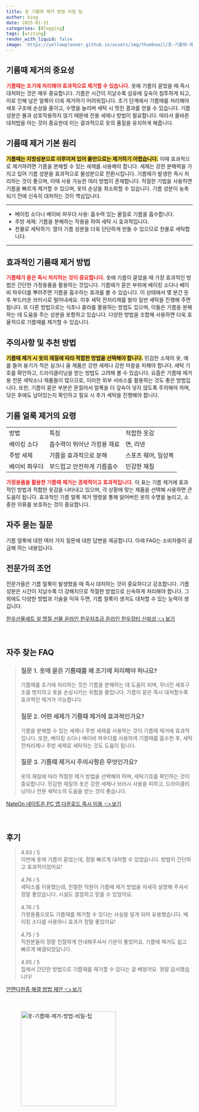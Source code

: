 ```yaml
---
title: 옷 기름때 제거 방법 비밀 팁
author: bing
date: 2025-01-31
categories: [Blogging]
tags: [writing]
render_with_liquid: false
image: 'https://yellowplanner.github.io/assets/img/thumbnail/옷-기름때-제거-방법-비밀-팁.webp'
---
```



<h2 id='기름때 제거의 중요성'>기름때 제거의 중요성</h2>

<p><b><span style="color: #ee2323;">기름때는 조기에 처리해야 효과적으로 제거할 수 있습니다.</span></b> 옷에 기름이 묻었을 때 즉시 대처하는 것은 매우 중요합니다. 기름은 시간이 지날수록 섬유에 깊숙이 침투하게 되고, 이로 인해 남은 얼룩이 더욱 제거하기 어려워집니다. 초기 단계에서 기름때를 처리해야 세포 구조에 손상을 줄이고, 수명을 늘리며 세탁 시 멋진 결과를 얻을 수 있습니다. 기름 성분은 물과 상호작용하지 않기 때문에 전용 세제나 방법이 필요합니다. 따라서 올바른 대처법을 아는 것이 중요한데 이는 결과적으로 옷의 품질을 유지하게 해줍니다.</p>

<h2 id='기름때 제거 기본 원리'>기름때 제거 기본 원리</h2>

<p><b><span style="background-color: #ffe066;">기름때는 지방성분으로 이루어져 있어 물만으로는 제거하기 어렵습니다.</span></b> 이때 효과적으로 제거하려면 기름을 분해할 수 있는 세제를 사용해야 합니다. 세제는 강한 분해력을 가지고 있어 기름 성분을 효과적으로 물성분으로 전환시킵니다. 기름때가 발생한 즉시 처리하는 것이 좋으며, 이때 사용 가능한 여러 방법이 존재합니다. 적절한 기법을 사용하면 기름을 빠르게 제거할 수 있으며, 옷의 손상을 최소화할 수 있습니다. 기름 성분이 농축되기 전에 신속히 대처하는 것이 핵심입니다.</p>

<hr />

<ul>
    <li>베이킹 소다나 베이비 파우더 사용: 흡수력 있는 물질로 기름을 흡수합니다.</li>
    <li>주방 세제: 기름을 분해하는 작용을 하여 세탁 시 효과적입니다.</li>
    <li>찬물로 세탁하기: 열이 기름 성분을 더욱 단단하게 만들 수 있으므로 찬물로 세탁합니다.</li>
</ul>

<hr />

<h2 id='효과적인 기름때 제거 방법'>효과적인 기름때 제거 방법</h2>

<p><b><span style="color: #ee2323;">기름때가 묻은 즉시 처치하는 것이 중요합니다.</span></b> 옷에 기름이 묻었을 때 가장 효과적인 방법은 간단한 가정용품을 활용하는 것입니다. 기름때가 묻은 부위에 베이킹 소다나 베이비 파우더를 뿌려주면 기름을 흡수하는 효과를 볼 수 있습니다. 이 상태에서 몇 분간 둔 후 부드러운 브러시로 털어내세요. 이후 세탁 전처리제를 발라 일반 세탁을 진행해 주면 됩니다. 또 다른 방법으로는 식초나 콜라를 활용하는 방법도 있으며, 이들은 기름을 분해하는 데 도움을 주는 성분을 포함하고 있습니다. 다양한 방법을 조합해 사용하면 더욱 효율적으로 기름때를 제거할 수 있습니다.</p>

<h2 id='주의사항 및 추천 방법'>주의사항 및 추천 방법</h2>

<p><b><span style="background-color: #ffe066;">기름때 제거 시 옷의 재질에 따라 적합한 방법을 선택해야 합니다.</span></b> 민감한 소재의 옷, 예를 들어 용기가 적은 실크나 울 제품은 강한 세제나 강한 마찰을 피해야 합니다. 세탁 기호를 확인하고, 드라이클리닝을 받는 방법도 고려해 볼 수 있습니다. 요즘은 기름때 제거용 전문 세탁소나 제품들이 많으므로, 이러한 외부 서비스를 활용하는 것도 좋은 방법입니다. 또한, 기름이 묻은 부분은 문질러서 얼룩을 더 깊숙이 넣지 않도록 주의해야 하며, 닦은 후에도 남아있는지 확인하고 필요 시 추가 세탁을 진행해야 합니다.</p>

<h2 id='기름 얼룩 제거의 요령'>기름 얼룩 제거의 요령</h2>

<table>
    <tr>
        <td>방법</td>
        <td>특징</td>
        <td>적합한 옷감</td>
    </tr>
    <tr>
        <td>베이킹 소다</td>
        <td>흡수력이 뛰어난 가정용 재료</td>
        <td>면, 리넨</td>
    </tr>
    <tr>
        <td>주방 세제</td>
        <td>기름을 효과적으로 분해</td>
        <td>스포츠 웨어, 일상복</td>
    </tr>
    <tr>
        <td>베이비 파우더</td>
        <td>부드럽고 안전하게 기름흡수</td>
        <td>민감한 재질</td>
    </tr>
</table>

<p><b><span style="color: #ee2323;">가정용품을 활용한 기름때 제거는 경제적이고 효과적입니다.</span></b> 이 표는 기름 제거에 효과적인 방법과 적합한 옷감을 나타내고 있으며, 각 상황에 맞는 제품을 선택해 사용하면 큰 도움이 됩니다. 효과적인 기름 얼룩 제거 명령을 통해 잃어버린 옷의 수명을 늘리고, 소중한 의류를 보호하는 것이 중요합니다.</p>

<h2 id='자주 묻는 질문'>자주 묻는 질문</h2>

<p>기름 얼룩에 대한 여러 가지 질문에 대한 답변을 제공합니다. 아래 FAQ는 소비자들이 궁금해 하는 내용입니다.</p>

<h2 id='전문가의 조언'>전문가의 조언</h2>

<p>전문가들은 기름 얼룩이 발생했을 때 즉시 대처하는 것이 중요하다고 강조합니다. 기름 성분은 시간이 지날수록 더 강해지므로 적절한 방법으로 신속하게 처리해야 합니다. 그 외에도 다양한 방법과 기술을 익혀 두면, 기름 얼룩이 생겨도 대처할 수 있는 능력이 생깁니다.</p>


<p><a class="click-button" title="한우선물세트 설 명절 선물 온라인 한우자조금 온라인 한우장터 신뢰성" href="https://yellowplanner.github.io/posts/%ED%95%9C%EC%9A%B0%EC%84%A0%EB%AC%BC%EC%84%B8%ED%8A%B8-%EC%84%A4-%EB%AA%85%EC%A0%88-%EC%84%A0%EB%AC%BC-%EC%98%A8%EB%9D%BC%EC%9D%B8-%ED%95%9C%EC%9A%B0%EC%9E%90%EC%A1%B0%EA%B8%88-%EC%98%A8%EB%9D%BC%EC%9D%B8-%ED%95%9C%EC%9A%B0%EC%9E%A5%ED%84%B0-%EC%8B%A0%EB%A2%B0%EC%84%B1/" rel="dofollow">한우선물세트 설 명절 선물 온라인 한우자조금 온라인 한우장터 신뢰성 👈 보기</a></p><br>
<h2 id='자주_찾는_FAQ'>자주 찾는 FAQ</h2>
<div itemscope="" itemtype="https://schema.org/FAQPage"> 
<blockquote> 
<div itemscope="" itemprop="mainEntity" itemtype="https://schema.org/Question"> 
<h3 itemprop="name">질문 1. 옷에 묻은 기름때를 왜 조기에 처리해야 하나요?</h3> 
<div itemscope="" itemprop="acceptedAnswer" itemtype="https://schema.org/Answer"> 
<span itemprop="text"> 
<p>기름때를 조기에 처리하는 것은 기름을 분해하는 데 도움이 되며, 무너진 세포구조를 방지하고 옷을 손상시키는 위험을 줄입니다. 기름이 묻은 즉시 대처할수록 효과적인 제거가 가능합니다.</p> 
</span> 
</div> 
</div> 

<div itemscope="" itemprop="mainEntity" itemtype="https://schema.org/Question"> 
<h3 itemprop="name">질문 2. 어떤 세제가 기름때 제거에 효과적인가요?</h3> 
<div itemscope="" itemprop="acceptedAnswer" itemtype="https://schema.org/Answer"> 
<span itemprop="text"> 
<p>기름을 분해할 수 있는 세제나 주방 세제를 사용하는 것이 기름때 제거에 효과적입니다. 또한, 베이킹 소다나 베이비 파우더를 사용하여 기름때를 흡수한 후, 세탁 전처리제나 주방 세제로 세탁하는 것도 도움이 됩니다.</p> 
</span> 
</div> 
</div> 

<div itemscope="" itemprop="mainEntity" itemtype="https://schema.org/Question"> 
<h3 itemprop="name">질문 3. 기름때 제거시 주의사항은 무엇인가요?</h3> 
<div itemscope="" itemprop="acceptedAnswer" itemtype="https://schema.org/Answer"> 
<span itemprop="text"> 
<p>옷의 재질에 따라 적절한 제거 방법을 선택해야 하며, 세탁기호를 확인하는 것이 중요합니다. 민감한 재질의 옷은 강한 세제나 브러시 사용을 피하고, 드라이클리닝이나 전문 세탁소의 도움을 받는 것이 좋습니다.</p> 
</span> 
</div> 
</div> 
</blockquote> 
</div>
<p><a class="click-button" title="NateOn 네이트온 PC 앱 다운로드 즉시 이용" href="https://yellowplanner.github.io/posts/NateOn-%EB%84%A4%EC%9D%B4%ED%8A%B8%EC%98%A8-PC-%EC%95%B1-%EB%8B%A4%EC%9A%B4%EB%A1%9C%EB%93%9C-%EC%A6%89%EC%8B%9C-%EC%9D%B4%EC%9A%A9/" rel="dofollow">NateOn 네이트온 PC 앱 다운로드 즉시 이용 👈 보기</a></p><br>
<h2 id='후기'>후기</h2>
<div itemscope itemtype="https://schema.org/Product">
  <blockquote>
  <div itemprop="review" itemscope itemtype="https://schema.org/Review">
      <div itemprop="reviewRating" itemscope itemtype="https://schema.org/Rating"> <span itemprop="ratingValue">4.93</span> / <span itemprop="bestRating">5</span> </div>
      <span itemprop="reviewBody">이번에 옷에 기름이 묻었는데, 정말 빠르게 대처할 수 있었습니다. 방법이 간단하고 효과적이었어요!</span>
  </div>
  <br>
  <div itemprop="review" itemscope itemtype="https://schema.org/Review">
      <div itemprop="reviewRating" itemscope itemtype="https://schema.org/Rating"> <span itemprop="ratingValue">4.76</span> / <span itemprop="bestRating">5</span> </div>
      <span itemprop="reviewBody">세탁소를 이용했는데, 친절한 직원이 기름때 제거 방법을 자세히 설명해 주셔서 정말 좋았습니다. 시설도 깔끔하고 믿을 수 있었어요.</span>
  </div>
  <br>
  <div itemprop="review" itemscope itemtype="https://schema.org/Review">
      <div itemprop="reviewRating" itemscope itemtype="https://schema.org/Rating"> <span itemprop="ratingValue">4.76</span> / <span itemprop="bestRating">5</span> </div>
      <span itemprop="reviewBody">가정용품으로도 기름때를 제거할 수 있다는 사실을 알게 되어 유용했습니다. 베이킹 소다를 사용하니 효과가 정말 좋았어요!</span>
  </div>
  <br>
  <div itemprop="review" itemscope itemtype="https://schema.org/Review">
      <div itemprop="reviewRating" itemscope itemtype="https://schema.org/Rating"> <span itemprop="ratingValue">4.75</span> / <span itemprop="bestRating">5</span> </div>
      <span itemprop="reviewBody">직원분들이 정말 친절하게 안내해주셔서 기분이 좋았어요. 기름때 제거도 쉽고 빠르게 해결되었답니다.</span>
  </div>
  <br>
  <div itemprop="review" itemscope itemtype="https://schema.org/Review">
      <div itemprop="reviewRating" itemscope itemtype="https://schema.org/Rating"> <span itemprop="ratingValue">4.95</span> / <span itemprop="bestRating">5</span> </div>
      <span itemprop="reviewBody">집에서 간단한 방법으로 기름때를 제거할 수 있다는 걸 배웠어요. 정말 감사했습니다!</span>
  </div>
  </blockquote>
</div>
<p><a class="click-button" title="안면다한증 해결 방법 제안" href="https://yellowplanner.github.io/posts/%EC%95%88%EB%A9%B4%EB%8B%A4%ED%95%9C%EC%A6%9D-%ED%95%B4%EA%B2%B0-%EB%B0%A9%EB%B2%95-%EC%A0%9C%EC%95%88/" rel="dofollow">안면다한증 해결 방법 제안 👈 보기</a></p><br>
<figure class="image"><img src="https://yellowplanner.github.io/assets/img/thumbnail/옷-기름때-제거-방법-비밀-팁.webp" alt="옷-기름때-제거-방법-비밀-팁" width="256" height="256"></figure>